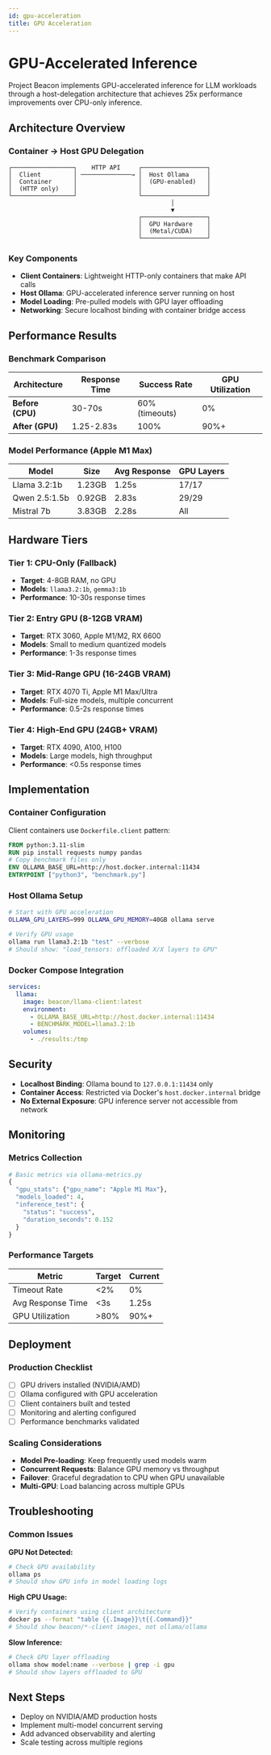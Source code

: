 ```yaml
---
id: gpu-acceleration
title: GPU Acceleration
---
```


# GPU-Accelerated Inference

Project Beacon implements GPU-accelerated inference for LLM workloads through a host-delegation architecture that achieves 25x performance improvements over CPU-only inference.

## Architecture Overview

### Container → Host GPU Delegation

```
┌─────────────────┐    HTTP API     ┌──────────────────┐
│  Client         │ ──────────────→ │  Host Ollama     │
│  Container      │                 │  (GPU-enabled)   │
│  (HTTP only)    │                 │                  │
└─────────────────┘                 └──────────────────┘
                                             │
                                             ▼
                                    ┌──────────────────┐
                                    │  GPU Hardware    │
                                    │  (Metal/CUDA)    │
                                    └──────────────────┘
```

### Key Components

- **Client Containers**: Lightweight HTTP-only containers that make API calls
- **Host Ollama**: GPU-accelerated inference server running on host
- **Model Loading**: Pre-pulled models with GPU layer offloading
- **Networking**: Secure localhost binding with container bridge access

## Performance Results

### Benchmark Comparison

| Architecture | Response Time | Success Rate | GPU Utilization |
|--------------|---------------|--------------|-----------------|
| **Before (CPU)** | 30-70s | 60% (timeouts) | 0% |
| **After (GPU)** | 1.25-2.83s | 100% | 90%+ |

### Model Performance (Apple M1 Max)

| Model | Size | Avg Response | GPU Layers |
|-------|------|--------------|------------|
| Llama 3.2:1b | 1.23GB | 1.25s | 17/17 |
| Qwen 2.5:1.5b | 0.92GB | 2.83s | 29/29 |
| Mistral 7b | 3.83GB | 2.28s | All |

## Hardware Tiers

### Tier 1: CPU-Only (Fallback)
- **Target**: 4-8GB RAM, no GPU
- **Models**: `llama3.2:1b`, `gemma3:1b`
- **Performance**: 10-30s response times

### Tier 2: Entry GPU (8-12GB VRAM)
- **Target**: RTX 3060, Apple M1/M2, RX 6600
- **Models**: Small to medium quantized models
- **Performance**: 1-3s response times

### Tier 3: Mid-Range GPU (16-24GB VRAM)
- **Target**: RTX 4070 Ti, Apple M1 Max/Ultra
- **Models**: Full-size models, multiple concurrent
- **Performance**: 0.5-2s response times

### Tier 4: High-End GPU (24GB+ VRAM)
- **Target**: RTX 4090, A100, H100
- **Models**: Large models, high throughput
- **Performance**: &lt;0.5s response times

## Implementation

### Container Configuration

Client containers use `Dockerfile.client` pattern:

```dockerfile
FROM python:3.11-slim
RUN pip install requests numpy pandas
# Copy benchmark files only
ENV OLLAMA_BASE_URL=http://host.docker.internal:11434
ENTRYPOINT ["python3", "benchmark.py"]
```

### Host Ollama Setup

```bash
# Start with GPU acceleration
OLLAMA_GPU_LAYERS=999 OLLAMA_GPU_MEMORY=40GB ollama serve

# Verify GPU usage
ollama run llama3.2:1b "test" --verbose
# Should show: "load_tensors: offloaded X/X layers to GPU"
```

### Docker Compose Integration

```yaml
services:
  llama:
    image: beacon/llama-client:latest
    environment:
      - OLLAMA_BASE_URL=http://host.docker.internal:11434
      - BENCHMARK_MODEL=llama3.2:1b
    volumes:
      - ./results:/tmp
```

## Security

- **Localhost Binding**: Ollama bound to `127.0.0.1:11434` only
- **Container Access**: Restricted via Docker's `host.docker.internal` bridge
- **No External Exposure**: GPU inference server not accessible from network

## Monitoring

### Metrics Collection

```python
# Basic metrics via ollama-metrics.py
{
  "gpu_stats": {"gpu_name": "Apple M1 Max"},
  "models_loaded": 4,
  "inference_test": {
    "status": "success",
    "duration_seconds": 0.152
  }
}
```

### Performance Targets

| Metric | Target | Current |
|--------|--------|---------|
| Timeout Rate | &lt;2% | 0% |
| Avg Response Time | &lt;3s | 1.25s |
| GPU Utilization | >80% | 90%+ |

## Deployment

### Production Checklist

- [ ] GPU drivers installed (NVIDIA/AMD)
- [ ] Ollama configured with GPU acceleration
- [ ] Client containers built and tested
- [ ] Monitoring and alerting configured
- [ ] Performance benchmarks validated

### Scaling Considerations

- **Model Pre-loading**: Keep frequently used models warm
- **Concurrent Requests**: Balance GPU memory vs throughput
- **Failover**: Graceful degradation to CPU when GPU unavailable
- **Multi-GPU**: Load balancing across multiple GPUs

## Troubleshooting

### Common Issues

**GPU Not Detected:**
```bash
# Check GPU availability
ollama ps
# Should show GPU info in model loading logs
```

**High CPU Usage:**
```bash
# Verify containers using client architecture
docker ps --format "table {{.Image}}\t{{.Command}}"
# Should show beacon/*-client images, not ollama/ollama
```

**Slow Inference:**
```bash
# Check GPU layer offloading
ollama show model:name --verbose | grep -i gpu
# Should show layers offloaded to GPU
```

## Next Steps

- Deploy on NVIDIA/AMD production hosts
- Implement multi-model concurrent serving
- Add advanced observability and alerting
- Scale testing across multiple regions
